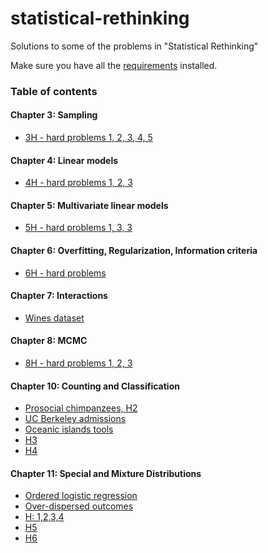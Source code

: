 # statistical-rethinking

Solutions to some of the problems in "Statistical Rethinking"


Make sure you have all the [requirements](requirements.txt) installed.


### Table of contents

#### Chapter 3: Sampling

- [3H - hard problems 1, 2, 3, 4, 5](03%20Chapter%203/01%20H1%2C2%2C3%2C4%2C5.ipynb)

#### Chapter 4: Linear models

- [4H - hard problems 1, 2, 3](04%20Chapter%204/01%20H1%2C2%2C3.ipynb)

#### Chapter 5: Multivariate linear models

- [5H - hard problems 1, 3, 3](05%20Chapter%205/01%20H1%2C2%2C3.ipynb)

#### Chapter 6: Overfitting, Regularization, Information criteria

- [6H - hard problems](06%20Chapter%206/01%20H1%2C2%2C3.ipynb)

#### Chapter 7: Interactions

- [Wines dataset](07%20Chapter%207/01%20Wines%20and%20Judges.ipynb)

#### Chapter 8: MCMC

- [8H - hard problems 1, 2, 3](08%20Chapter%208/01%20H1%2C2%2C3.ipynb)

#### Chapter 10: Counting and Classification

- [Prosocial chimpanzees, H2](10%20Chapter%2010/01%20Prosocial%20chimpanzees%2C%20H2.ipynb)
- [UC Berkeley admissions](10%20Chapter%2010/02%20Graduate%20school%20admissions.ipynb)
- [Oceanic islands tools](10%20Chapter%2010/03%20Oceanic%20tool%20complexity.ipynb)
- [H3](10%20Chapter%2010/04%20H3.ipynb)
- [H4](10%20Chapter%2010/05%20H4.ipynb)

#### Chapter 11: Special and Mixture Distributions

- [Ordered logistic regression](11%20Chapter%2011/01%20Ordered%20logistic%20regression.ipynb)
- [Over-dispersed outcomes](11%20Chapter%2011/02%20Over-dispersed%20outcomes.ipynb)
- [H: 1,2,3,4](11%20Chapter%2011/03%20H1%2C%202%2C%203%2C%204.ipynb)
- [H5](11%20Chapter%2011/04%20H5.ipynb)
- [H6](11%20Chapter%2011/05%20H6.ipynb)
